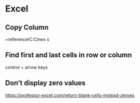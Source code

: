 # Excel

## Copy Column

=reference!C:Cmex s

## Find first and last cells in row or column

control + arrow keys

## Don’t display zero values

https://professor-excel.com/return-blank-cells-instead-zeroes
